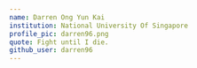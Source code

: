 ```yaml
---
name: Darren Ong Yun Kai
institution: National University Of Singapore
profile_pic: darren96.png
quote: Fight until I die.
github_user: darren96
---
```

